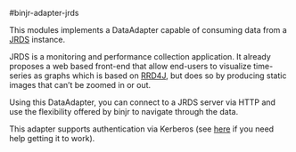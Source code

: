 #binjr-adapter-jrds

This modules implements a DataAdapter capable of consuming data from a [JRDS](http://jrds.fr/) instance.

JRDS is a monitoring and performance collection application. It already proposes a web based front-end that allow end-users 
to visualize time-series as graphs which is based on [RRD4J](https://github.com/rrd4j/rrd4j), but does so by producing static images that can’t be 
zoomed in or out.

Using this DataAdapter, you can connect to a JRDS server via HTTP and use the flexibility offered by binjr to 
navigate through the data.

This adapter supports authentication via Kerberos (see [here](https://github.com/fthevenet/binjr/wiki/Troubleshooting#kerberos-authentication-issues)
 if you need help getting it to work).